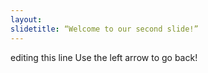 ```yaml
---
layout: 
slidetitle: “Welcome to our second slide!”
---
```

editing this line
Use the left arrow to go back!
